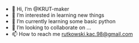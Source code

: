 - 👋 Hi, I’m @KRUT-maker
- 👀 I’m interested in learning new things
- 🌱 I’m currently learning some basic python
- 💞️ I’m looking to collaborate on ...
- 📫 How to reach me rutkowski.kac.98@gmail.com
